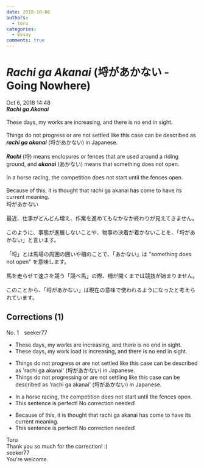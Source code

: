 ```yaml
---
date: 2018-10-06
authors:
  - toru
categories:
  - Essay
comments: true
---
```


# <strong><em>Rachi ga Akanai</strong></em> (埒があかない - Going Nowhere)
<div class="date">Oct 6, 2018 14:48</div>
<div id="post"><div id="body_show_ori">
<strong><em>Rachi ga Akanai</strong></em><br/><br/>These days, my works are increasing, and there is no end in sight.<br/><br/>Things do not progress or are not settled like this case can be described as <strong><em>rachi ga akanai</em></strong> (埒があかない) in Japanese.<br/><br/><strong><em>Rachi</em></strong> (埒) means enclosures or fences that are used around a riding ground, and <strong><em>akanai</em></strong> (あかない) means that something does not open.<br/><br/>In a horse racing, the competition does not start until the fences open.<br/><br/>Because of this, it is thought that rachi ga akanai has come to have its current meaning.
</div></div>

<!-- more -->

<div id="post_ja"><div id="body_show_mo">
埒があかない<br/><br/>最近、仕事がどんどん増え、作業を進めてもなかなか終わりが見えてきません。<br/><br/>このように、事態が進展しないことや、物事の決着が着かないことを、「埒があかない」と言います。<br/><br/>「埒」とは馬場の周囲の囲いや柵のことで、「あかない」は "something does not open" を意味します。<br/><br/>馬を走らせて速さを競う「競べ馬」の際、柵が開くまでは競技が始まりません。<br/><br/>このことから、「埒があかない」は現在の意味で使われるようになったと考えられています。
</div></div>

## Corrections (1)
<div id="block"><div class="first_name"> No. 1　<span class="just_name">seeker77</span></div><div id="block2">
<ul class="correction_field">
<li class="incorrect">These days, my works are increasing, and there is no end in sight.</li>
<li class="corrected correct">
These days, my <span class="f_red">work load</span> is increasing, and there is no end in sight.
</li>
</ul>
<ul class="correction_field">
<li class="incorrect">Things do not progress or are not settled like this case can be described as 'rachi ga akanai' (埒があかない) in Japanese.</li>
<li class="corrected correct">
Things <span class="sline">do </span>not progress<span class="f_red">ing</span> or <span class="sline">are </span>not settl<span class="f_red">ing</span> like this case can be described as 'rachi ga akanai' (埒があかない) in Japanese.
</li>
</ul>
<ul class="correction_field">
<li class="incorrect">In a horse racing, the competition does not start until the fences open.</li>
<li class="corrected perfect">This sentence is perfect! No correction needed!</li>
</ul>
<ul class="correction_field">
<li class="incorrect">Because of this, it is thought that rachi ga akanai has come to have its current meaning.</li>
<li class="corrected perfect">This sentence is perfect! No correction needed!</li>
</ul>
</div><div class="name"><span class="just_name">Toru</span><br>
Thank you so much for the correction! :)
</div>
<div class="name"><span class="just_name">seeker77</span><br>
You're welcome.
</div>
</div>
